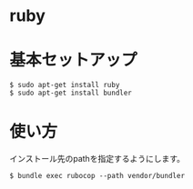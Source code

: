 # ruby# 基本セットアップ```$ sudo apt-get install ruby$ sudo apt-get install bundler```# 使い方インストール先のpathを指定するようにします。```$ bundle exec rubocop --path vendor/bundler```